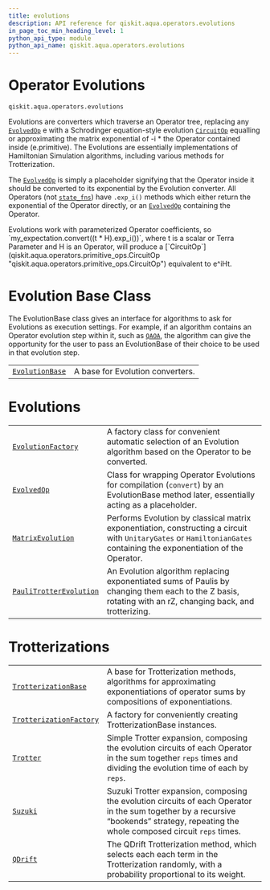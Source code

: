 ```yaml
---
title: evolutions
description: API reference for qiskit.aqua.operators.evolutions
in_page_toc_min_heading_level: 1
python_api_type: module
python_api_name: qiskit.aqua.operators.evolutions
---
```


<span id="module-qiskit.aqua.operators.evolutions" />

<span id="qiskit-aqua-operators-evolutions" />

# Operator Evolutions

<span id="module-qiskit.aqua.operators.evolutions" />

`qiskit.aqua.operators.evolutions`

Evolutions are converters which traverse an Operator tree, replacing any [`EvolvedOp`](qiskit.aqua.operators.evolutions.EvolvedOp "qiskit.aqua.operators.evolutions.EvolvedOp") e with a Schrodinger equation-style evolution [`CircuitOp`](qiskit.aqua.operators.primitive_ops.CircuitOp "qiskit.aqua.operators.primitive_ops.CircuitOp") equalling or approximating the matrix exponential of -i \* the Operator contained inside (e.primitive). The Evolutions are essentially implementations of Hamiltonian Simulation algorithms, including various methods for Trotterization.

The [`EvolvedOp`](qiskit.aqua.operators.evolutions.EvolvedOp "qiskit.aqua.operators.evolutions.EvolvedOp") is simply a placeholder signifying that the Operator inside it should be converted to its exponential by the Evolution converter. All Operators (not [`state_fns`](qiskit.aqua.operators.state_fns#module-qiskit.aqua.operators.state_fns "qiskit.aqua.operators.state_fns")) have `.exp_i()` methods which either return the exponential of the Operator directly, or an [`EvolvedOp`](qiskit.aqua.operators.evolutions.EvolvedOp "qiskit.aqua.operators.evolutions.EvolvedOp") containing the Operator.

<Admonition title="Note" type="note">
  Evolutions work with parameterized Operator coefficients, so `my_expectation.convert((t * H).exp_i())`, where t is a scalar or Terra Parameter and H is an Operator, will produce a [`CircuitOp`](qiskit.aqua.operators.primitive_ops.CircuitOp "qiskit.aqua.operators.primitive_ops.CircuitOp") equivalent to e^iHt.
</Admonition>

# Evolution Base Class

The EvolutionBase class gives an interface for algorithms to ask for Evolutions as execution settings. For example, if an algorithm contains an Operator evolution step within it, such as [`QAOA`](qiskit.aqua.algorithms.QAOA "qiskit.aqua.algorithms.QAOA"), the algorithm can give the opportunity for the user to pass an EvolutionBase of their choice to be used in that evolution step.

|                                                                                                                    |                                  |
| ------------------------------------------------------------------------------------------------------------------ | -------------------------------- |
| [`EvolutionBase`](qiskit.aqua.operators.evolutions.EvolutionBase "qiskit.aqua.operators.evolutions.EvolutionBase") | A base for Evolution converters. |

# Evolutions

|                                                                                                                                            |                                                                                                                                                                        |
| ------------------------------------------------------------------------------------------------------------------------------------------ | ---------------------------------------------------------------------------------------------------------------------------------------------------------------------- |
| [`EvolutionFactory`](qiskit.aqua.operators.evolutions.EvolutionFactory "qiskit.aqua.operators.evolutions.EvolutionFactory")                | A factory class for convenient automatic selection of an Evolution algorithm based on the Operator to be converted.                                                    |
| [`EvolvedOp`](qiskit.aqua.operators.evolutions.EvolvedOp "qiskit.aqua.operators.evolutions.EvolvedOp")                                     | Class for wrapping Operator Evolutions for compilation (`convert`) by an EvolutionBase method later, essentially acting as a placeholder.                              |
| [`MatrixEvolution`](qiskit.aqua.operators.evolutions.MatrixEvolution "qiskit.aqua.operators.evolutions.MatrixEvolution")                   | Performs Evolution by classical matrix exponentiation, constructing a circuit with `UnitaryGates` or `HamiltonianGates` containing the exponentiation of the Operator. |
| [`PauliTrotterEvolution`](qiskit.aqua.operators.evolutions.PauliTrotterEvolution "qiskit.aqua.operators.evolutions.PauliTrotterEvolution") | An Evolution algorithm replacing exponentiated sums of Paulis by changing them each to the Z basis, rotating with an rZ, changing back, and trotterizing.              |

# Trotterizations

|                                                                                                                                            |                                                                                                                                                                                        |
| ------------------------------------------------------------------------------------------------------------------------------------------ | -------------------------------------------------------------------------------------------------------------------------------------------------------------------------------------- |
| [`TrotterizationBase`](qiskit.aqua.operators.evolutions.TrotterizationBase "qiskit.aqua.operators.evolutions.TrotterizationBase")          | A base for Trotterization methods, algorithms for approximating exponentiations of operator sums by compositions of exponentiations.                                                   |
| [`TrotterizationFactory`](qiskit.aqua.operators.evolutions.TrotterizationFactory "qiskit.aqua.operators.evolutions.TrotterizationFactory") | A factory for conveniently creating TrotterizationBase instances.                                                                                                                      |
| [`Trotter`](qiskit.aqua.operators.evolutions.Trotter "qiskit.aqua.operators.evolutions.Trotter")                                           | Simple Trotter expansion, composing the evolution circuits of each Operator in the sum together `reps` times and dividing the evolution time of each by `reps`.                        |
| [`Suzuki`](qiskit.aqua.operators.evolutions.Suzuki "qiskit.aqua.operators.evolutions.Suzuki")                                              | Suzuki Trotter expansion, composing the evolution circuits of each Operator in the sum together by a recursive “bookends” strategy, repeating the whole composed circuit `reps` times. |
| [`QDrift`](qiskit.aqua.operators.evolutions.QDrift "qiskit.aqua.operators.evolutions.QDrift")                                              | The QDrift Trotterization method, which selects each each term in the Trotterization randomly, with a probability proportional to its weight.                                          |

